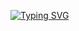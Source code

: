 [![Typing SVG](https://readme-typing-svg.herokuapp.com/?color=f7fobe&size=35&center=true&vCenter=true&width=1000&lines=Indrodução+a+programação+Kotlin;Primeiros+exercícios+feitos!;Be+Welcome!+:%29)](https://git.io/typing-svg)
